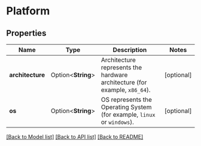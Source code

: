 # Platform

## Properties

Name | Type | Description | Notes
------------ | ------------- | ------------- | -------------
**architecture** | Option<**String**> | Architecture represents the hardware architecture (for example, `x86_64`).  | [optional]
**os** | Option<**String**> | OS represents the Operating System (for example, `linux` or `windows`).  | [optional]

[[Back to Model list]](../README.md#documentation-for-models) [[Back to API list]](../README.md#documentation-for-api-endpoints) [[Back to README]](../README.md)


